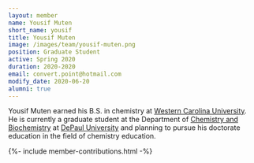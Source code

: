 ```yaml
---
layout: member
name: Yousif Muten
short_name: yousif
title: Yousif Muten
image: /images/team/yousif-muten.png
position: Graduate Student
active: Spring 2020
duration: 2020-2020
email: convert.point@hotmail.com
modify_date: 2020-06-20 
alumni: true
---
```


Yousif Muten earned his B.S. in chemistry at [Western Carolina University](https://www.wcu.edu/learn/programs/chemistry/index.aspx). He is currently a graduate student at the Department of [Chemistry and Biochemistry](https://csh.depaul.edu/academics/chemistry/pages/default.aspx) at [DePaul University](https://www.depaul.edu/Pages/default.aspx) and planning to pursue his doctorate education in the field of chemistry education.

{%- include member-contributions.html -%}
